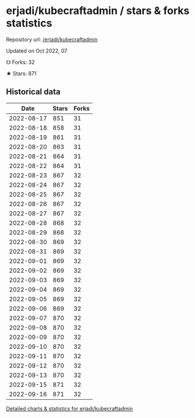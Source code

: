 # erjadi/kubecraftadmin / stars & forks statistics

Repository url: [/erjadi/kubecraftadmin](https://github.com/erjadi/kubecraftadmin)

Updated on Oct 2022, 07

☋ Forks: 32

★ Stars: 871

## Historical data
| Date | Stars | Forks |
|------|-------|-------|
| 2022-08-17 | 851 | 31 | 
| 2022-08-18 | 858 | 31 | 
| 2022-08-19 | 861 | 31 | 
| 2022-08-20 | 863 | 31 | 
| 2022-08-21 | 864 | 31 | 
| 2022-08-22 | 864 | 31 | 
| 2022-08-23 | 867 | 32 | 
| 2022-08-24 | 867 | 32 | 
| 2022-08-25 | 867 | 32 | 
| 2022-08-26 | 867 | 32 | 
| 2022-08-27 | 867 | 32 | 
| 2022-08-28 | 868 | 32 | 
| 2022-08-29 | 868 | 32 | 
| 2022-08-30 | 869 | 32 | 
| 2022-08-31 | 869 | 32 | 
| 2022-09-01 | 869 | 32 | 
| 2022-09-02 | 869 | 32 | 
| 2022-09-03 | 869 | 32 | 
| 2022-09-04 | 869 | 32 | 
| 2022-09-05 | 869 | 32 | 
| 2022-09-06 | 869 | 32 | 
| 2022-09-07 | 870 | 32 | 
| 2022-09-08 | 870 | 32 | 
| 2022-09-09 | 870 | 32 | 
| 2022-09-10 | 870 | 32 | 
| 2022-09-11 | 870 | 32 | 
| 2022-09-12 | 870 | 32 | 
| 2022-09-13 | 870 | 32 | 
| 2022-09-15 | 871 | 32 | 
| 2022-09-16 | 871 | 32 | 


[Detailed charts & statistics for erjadi/kubecraftadmin](https://reviewgithub.com/rep/erjadi/kubecraftadmin)
